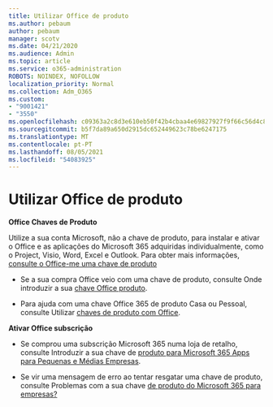 ```yaml
---
title: Utilizar Office de produto
ms.author: pebaum
author: pebaum
manager: scotv
ms.date: 04/21/2020
ms.audience: Admin
ms.topic: article
ms.service: o365-administration
ROBOTS: NOINDEX, NOFOLLOW
localization_priority: Normal
ms.collection: Adm_O365
ms.custom:
- "9001421"
- "3550"
ms.openlocfilehash: c09363a2c8d3e610eb50f42b4cbaa4e69827927f9f66c56d4c88b7ede3d85126
ms.sourcegitcommit: b5f7da89a650d2915dc652449623c78be6247175
ms.translationtype: MT
ms.contentlocale: pt-PT
ms.lasthandoff: 08/05/2021
ms.locfileid: "54083925"
---
```

# <a name="using-office-product-keys"></a>Utilizar Office de produto

**Office Chaves de Produto**

Utilize a sua conta Microsoft, não a chave de produto, para instalar e ativar o Office e as aplicações do Microsoft 365 adquiridas individualmente, como o Project, Visio, Word, Excel e Outlook. Para obter mais informações, [consulte o Office-me uma chave de produto](https://support.office.com/article/12a5763a-d45c-4685-8c95-a44500213759?ui=en-US&rs=en-US&ad=US#bkmk_promptforpkey)

- Se a sua compra Office veio com uma chave de produto, consulte Onde introduzir a sua [chave Office produto](https://support.office.com/article/Where-to-enter-your-Office-product-key-0a82e5ae-739e-4b92-a6f4-2ec780c185db).

- Para ajuda com uma chave Office 365 de produto Casa ou Pessoal, consulte Utilizar [chaves de produto com Office](https://support.office.com/article/using-product-keys-with-office-12a5763a-d45c-4685-8c95-a44500213759).

**Ativar Office subscrição** 

- Se comprou uma subscrição Microsoft 365 numa loja de retalho, consulte Introduzir a sua chave de [produto para Microsoft 365 Apps para Pequenas e Médias Empresas](https://docs.microsoft.com/microsoft-365/commerce/enter-your-product-key).

- Se vir uma mensagem de erro ao tentar resgatar uma chave de produto, consulte Problemas com a sua chave [de produto do Microsoft 365 para empresas?](https://docs.microsoft.com/microsoft-365/commerce/product-key-errors-and-solutions)
